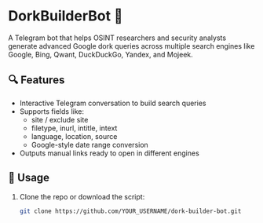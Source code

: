 # DorkBuilderBot 🤖

A Telegram bot that helps OSINT researchers and security analysts generate advanced Google dork queries across multiple search engines like Google, Bing, Qwant, DuckDuckGo, Yandex, and Mojeek.

## 🔍 Features

- Interactive Telegram conversation to build search queries
- Supports fields like:
  - site / exclude site
  - filetype, inurl, intitle, intext
  - language, location, source
  - Google-style date range conversion
- Outputs manual links ready to open in different engines

## 🚀 Usage

1. Clone the repo or download the script:
   ```bash
   git clone https://github.com/YOUR_USERNAME/dork-builder-bot.git
